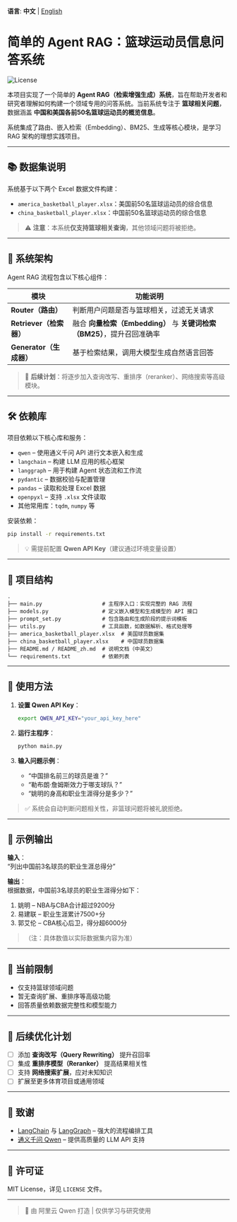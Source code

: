  **语言**: **中文** | [English](README.md)
# 简单的 Agent RAG：篮球运动员信息问答系统

![License](https://img.shields.io/badge/license-MIT-blue.svg)

本项目实现了一个简单的 **Agent RAG（检索增强生成）系统**，旨在帮助开发者和研究者理解如何构建一个领域专用的问答系统。当前系统专注于 **篮球相关问题**，数据涵盖 **中国和美国各前50名篮球运动员的概览信息**。

系统集成了路由、嵌入检索（Embedding）、BM25、生成等核心模块，是学习 RAG 架构的理想实践项目。

---

## 📚 数据集说明

系统基于以下两个 Excel 数据文件构建：

- `america_basketball_player.xlsx`：美国前50名篮球运动员的综合信息
- `china_basketball_player.xlsx`：中国前50名篮球运动员的综合信息

> ⚠️ **注意**：本系统**仅支持篮球相关查询**，其他领域问题将被拒绝。

---

## 🧱 系统架构

Agent RAG 流程包含以下核心组件：

| 模块       | 功能说明 |
|------------|--------|
| **Router（路由）** | 判断用户问题是否与篮球相关，过滤无关请求 |
| **Retriever（检索器）** | 融合 **向量检索（Embedding）** 与 **关键词检索（BM25）**，提升召回准确率 |
| **Generator（生成器）** | 基于检索结果，调用大模型生成自然语言回答 |

> 🔧 **后续计划**：将逐步加入查询改写、重排序（reranker）、网络搜索等高级模块。

---

## 🛠️ 依赖库

项目依赖以下核心库和服务：

- `qwen` – 使用通义千问 API 进行文本嵌入和生成
- `langchain` – 构建 LLM 应用的核心框架
- `langgraph` – 用于构建 Agent 状态流和工作流
- `pydantic` – 数据校验与配置管理
- `pandas` – 读取和处理 Excel 数据
- `openpyxl` – 支持 `.xlsx` 文件读取
- 其他常用库：`tqdm`, `numpy` 等

安装依赖：
```bash
pip install -r requirements.txt
```

> 💡 需提前配置 **Qwen API Key**（建议通过环境变量设置）

---

## 📁 项目结构

```
.
├── main.py                   # 主程序入口：实现完整的 RAG 流程
├── models.py                 # 定义嵌入模型和生成模型的 API 接口
├── prompt_set.py             # 包含路由和生成阶段的提示词模板
├── utils.py                  # 工具函数，如数据解析、格式处理等
├── america_basketball_player.xlsx  # 美国球员数据集
├── china_basketball_player.xlsx    # 中国球员数据集
├── README.md / README_zh.md  # 说明文档（中英文）
└── requirements.txt          # 依赖列表
```

---

## 🚀 使用方法

1. **设置 Qwen API Key**：
   ```bash
   export QWEN_API_KEY="your_api_key_here"
   ```

2. **运行主程序**：
   ```bash
   python main.py
   ```

3. **输入问题示例**：
   - “中国排名前三的球员是谁？”
   - “勒布朗·詹姆斯效力于哪支球队？”
   - “姚明的身高和职业生涯得分是多少？”

> ✅ 系统会自动判断问题相关性，非篮球问题将被礼貌拒绝。

---

## 🧪 示例输出

**输入**：  
“列出中国前3名球员的职业生涯总得分”

**输出**：  
根据数据，中国前3名球员的职业生涯得分如下：  
1. 姚明 – NBA与CBA合计超过9200分  
2. 易建联 – 职业生涯累计7500+分  
3. 郭艾伦 – CBA核心后卫，得分超6000分  

> （注：具体数值以实际数据集内容为准）

---

## 📌 当前限制

- 仅支持篮球领域问题
- 暂无查询扩展、重排序等高级功能
- 回答质量依赖数据完整性和模型能力

---

## 🌟 后续优化计划

- [ ] 添加 **查询改写（Query Rewriting）** 提升召回率
- [ ] 集成 **重排序模型（Reranker）** 提高结果相关性
- [ ] 支持 **网络搜索扩展**，应对未知知识
- [ ] 扩展至更多体育项目或通用领域

---

## 🙌 致谢

- [LangChain](https://langchain.com) 与 [LangGraph](https://langchain-ai.github.io/langgraph/) – 强大的流程编排工具
- [通义千问 Qwen](https://qwen.ai) – 提供高质量的 LLM API 支持

---

## 📄 许可证

MIT License，详见 `LICENSE` 文件。

---

> 🤖 由 阿里云 Qwen 打造 | 仅供学习与研究使用
